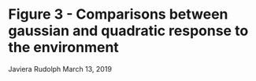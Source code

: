 Figure 3 - Comparisons between gaussian and quadratic response to the environment
================
Javiera Rudolph
March 13, 2019


